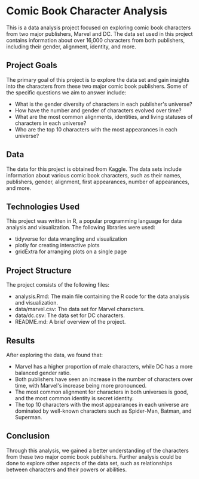 # Comic Book Character Analysis
This is a data analysis project focused on exploring comic book characters from two major publishers, Marvel and DC. The data set used in this project contains information about over 16,000 characters from both publishers, including their gender, alignment, identity, and more.

## Project Goals
The primary goal of this project is to explore the data set and gain insights into the characters from these two major comic book publishers. Some of the specific questions we aim to answer include:

- What is the gender diversity of characters in each publisher's universe?
- How have the number and gender of characters evolved over time?
- What are the most common alignments, identities, and living statuses of characters in each universe?
- Who are the top 10 characters with the most appearances in each universe?

## Data
The data for this project is obtained from Kaggle. The data sets include information about various comic book characters, such as their names, publishers, gender, alignment, first appearances, number of appearances, and more.

## Technologies Used
This project was written in R, a popular programming language for data analysis and visualization. The following libraries were used:

- tidyverse for data wrangling and visualization
- plotly for creating interactive plots
- gridExtra for arranging plots on a single page

## Project Structure
The project consists of the following files:

- analysis.Rmd: The main file containing the R code for the data analysis and visualization.
- data/marvel.csv: The data set for Marvel characters.
- data/dc.csv: The data set for DC characters.
- README.md: A brief overview of the project.

## Results
After exploring the data, we found that:

- Marvel has a higher proportion of male characters, while DC has a more balanced gender ratio.
- Both publishers have seen an increase in the number of characters over time, with Marvel's increase being more pronounced.
- The most common alignment for characters in both universes is good, and the most common identity is secret identity.
- The top 10 characters with the most appearances in each universe are dominated by well-known characters such as Spider-Man, Batman, and Superman.

## Conclusion
Through this analysis, we gained a better understanding of the characters from these two major comic book publishers. Further analysis could be done to explore other aspects of the data set, such as relationships between characters and their powers or abilities.
